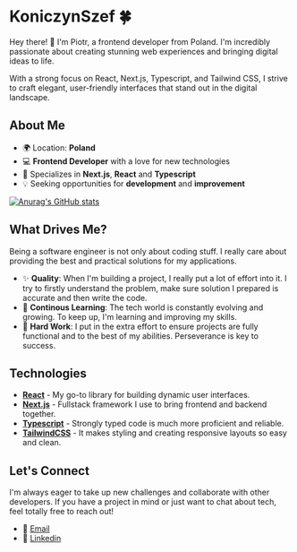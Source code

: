
# KoniczynSzef 🍀

Hey there! 👋 I'm Piotr, a frontend developer from Poland. I'm incredibly passionate about creating stunning web experiences and bringing digital ideas to life. 

With a strong focus on React, Next.js, Typescript, and Tailwind CSS, I strive to craft elegant, user-friendly interfaces that stand out in the digital landscape. 

## About Me

- 🌍 Location: **Poland**
- 💻 **Frontend Developer** with a love for new technologies
- 🚀 Specializes in **Next.js**, **React** and **Typescript**
- 💡 Seeking opportunities for **development** and **improvement**

[![Anurag's GitHub stats](https://github-readme-stats.vercel.app/api?username=koniczynszef&show_icons=true&theme=tokyonight)](https://github.com/anuraghazra/github-readme-stats)

## What Drives Me?

Being a software engineer is not only about coding stuff. I really care about providing the best and practical solutions for my applications.

- ✨ **Quality**: When I'm building a project, I really put a lot of effort into it. I try to firstly understand the problem, make sure solution I prepared is accurate and then write the code. 
- 🧠 **Continous Learning**: The tech world is constantly evolving and growing. To keep up, I'm learning and improving my skills. 
- 💪 **Hard Work**: I put in the extra effort to ensure projects are fully functional and to the best of my abilities. Perseverance is key to success.

## Technologies 

- **[React](https://react.dev/)** - My go-to library for building dynamic user interfaces.
- **[Next.js](https://nextjs.org/)** - Fullstack framework I use to bring frontend and backend together.
- **[Typescript](https://www.typescriptlang.org/)** - Strongly typed code is much more proficient and reliable.
- **[TailwindCSS](https://tailwindcss.com/)** - It makes styling and creating responsive layouts so easy and clean.


## Let's Connect

I'm always eager to take up new challenges and collaborate with other developers. If you have a project in mind or just want to chat about tech, feel totally free to reach out!

- 📧 [Email](mailto:koniczynszef@gmail.com)
- 🔗 [Linkedin](https://www.linkedin.com/in/piotr-ko%C5%84czyk-866142251/)
